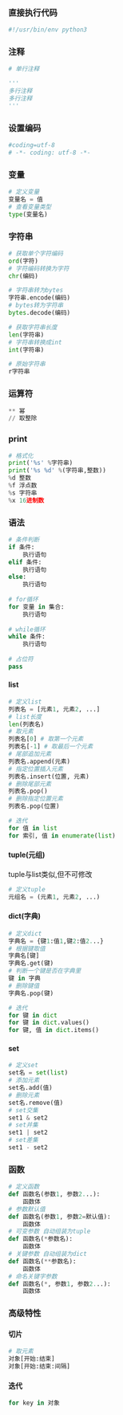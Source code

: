 ### 直接执行代码

```python
#!/usr/bin/env python3
```

### 注释

```python
# 单行注释

'''
多行注释
多行注释
'''
```

### 设置编码

```python
#coding=utf-8
# -*- coding: utf-8 -*-
```

### 变量

```python
# 定义变量
变量名 = 值
# 查看变量类型
type(变量名)
```

### 字符串

```python
# 获取单个字符编码
ord(字符)
# 字符编码转换为字符
chr(编码)

# 字符串转为bytes
字符串.encode(编码)
# bytes转为字符串
bytes.decode(编码)

# 获取字符串长度
len(字符串)
# 字符串转换成int
int(字符串)

# 原始字符串
r字符串
```

### 运算符

```python
** 幂
// 取整除
```

### print

```python
# 格式化
print('%s' %字符串)
print('%s %d' %(字符串,整数))
%d 整数
%f 浮点数
%s 字符串
%x 16进制数
```

### 语法

```python
# 条件判断
if 条件:
    执行语句
elif 条件:
    执行语句
else:
    执行语句
   
# for循环
for 变量 in 集合:
    执行语句
    
# while循环
while 条件:
    执行语句
    
# 占位符
pass
```

#### list

```python
# 定义list
列表名 = [元素1, 元素2, ...]
# list长度
len(列表名)
# 取元素
列表名[0] # 取第一个元素
列表名[-1] # 取最后一个元素
# 尾部追加元素
列表名.append(元素)
# 指定位置插入元素
列表名.insert(位置, 元素)
# 删除尾部元素
列表名.pop()
# 删除指定位置元素
列表名.pop(位置)

# 迭代
for 值 in list
for 索引, 值 in enumerate(list)
```

#### tuple(元组)

tuple与list类似,但不可修改

```python
# 定义tuple
元组名 = (元素1, 元素2, ...)
```

#### dict(字典)

```python
# 定义dict
字典名 = {键1:值1,键2:值2...}
# 根据键取值
字典名[键]
字典名.get(键)
# 判断一个键是否在字典里
键 in 字典
# 删除键值
字典名.pop(键)

# 迭代
for 键 in dict
for 键 in dict.values()
for 键, 值 in dict.items()
```

#### set

```python
# 定义set
set名 = set(list)
# 添加元素
set名.add(值)
# 删除元素
set名.remove(值)
# set交集
set1 & set2
# set并集
set1 | set2
# set差集
set1 - set2
```

### 函数

```python
# 定义函数
def 函数名(参数1, 参数2...):
    函数体
# 参数默认值
def 函数名(参数1, 参数2=默认值):
    函数体
# 可变参数 自动组装为tuple
def 函数名(*参数名):
    函数体
# 关键参数 自动组装为dict
def 函数名(**参数名):
    函数体
# 命名关键字参数
def 函数名(*, 参数1, 参数2...):
    函数体
```

### 高级特性

#### 切片

```python
# 取元素
对象[开始:结束]
对象[开始:结束:间隔]
```

#### 迭代

```python
for key in 对象
```



